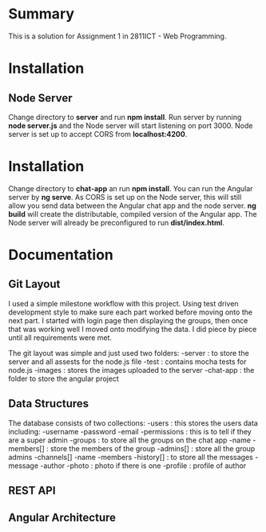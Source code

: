 # Summary
This is a solution for Assignment 1 in 2811ICT - Web Programming.


# Installation
## Node Server
Change directory to **server** and run **npm install**. Run server by running **node server.js** and the Node server will start listening on port 3000. Node server is set up to accept CORS from **localhost:4200**.

# Installation
Change directory to **chat-app** an run **npm install**. You can run the Angular server by **ng serve**. As CORS is set up on the Node server, this will still allow you send data between the Angular chat app and the node server. **ng build** will create the distributable, compiled version of the Angular app. The Node server will already be preconfigured to run **dist/index.html**.

# Documentation
## Git Layout
I used a simple milestone workflow with this project. Using test driven development style to make sure each part worked before moving onto the next part. I started with login page then displaying the groups, then once that was working well I moved onto modifying the data. I did piece by piece until all requirements were met.

The git layout was simple and just used two folders:
  -server : to store the server and all assests for the node.js file
    -test : contains mocha tests for node.js
    -images : stores the images uploaded to the server
  -chat-app : the folder to store the angular project

## Data Structures
The database consists of two collections:
  -users : this stores the users data including:
    -username
    -password
    -email
    -permissions : this is to tell if they are a super admin
  -groups : to store all the groups on the chat app
    -name
    -members[] : store the members of the group
    -admins[] : store all the group admins
    -channels[]
      -name
      -members
      -history[] : to store all the messages
        -message
        -author
        -photo : photo if there is one
        -profile : profile of author

## REST API


## Angular Architecture
